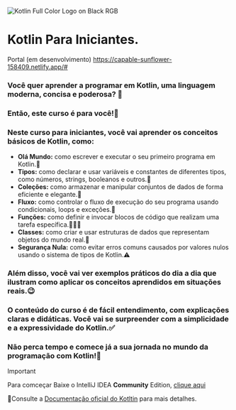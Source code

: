 
![Kotlin Full Color Logo on Black RGB](https://github.com/ramonmarqueslima/kotlin_para_iniciantes/assets/140916877/e8c51e0c-bde8-4b44-bac3-0c4ec490337b)

# Kotlin Para Iniciantes.

Portal (em desenvolvimento) https://capable-sunflower-158409.netlify.app/# 

### Você quer aprender a programar em Kotlin, uma linguagem moderna, concisa e poderosa? 🤔
### Então, este curso é para você!🎉
### Neste curso para **iniciantes**, você vai aprender os conceitos básicos de Kotlin, como:

- **Olá Mundo:** como escrever e executar o seu primeiro programa em Kotlin.🌱
- **Tipos:** como declarar e usar variáveis e constantes de diferentes tipos, como números, strings, booleanos e outros.🍕
- **Coleções:** como armazenar e manipular conjuntos de dados de forma eficiente e elegante.🚌
- **Fluxo:** como controlar o fluxo de execução do seu programa usando condicionais, loops e exceções.🚦
- **Funções:** como definir e invocar blocos de código que realizam uma tarefa específica.🏃🏻‍♀️
- **Classes:** como criar e usar estruturas de dados que representam objetos do mundo real.👟
- **Segurança Nula:** como evitar erros comuns causados por valores nulos usando o sistema de tipos de Kotlin.⚠️

### Além disso, você vai ver exemplos práticos do dia a dia que ilustram como aplicar os conceitos aprendidos em situações reais.😉
### O conteúdo do curso é de fácil entendimento, com explicações claras e didáticas. Você vai se surpreender com a simplicidade e a expressividade do Kotlin.✅
### Não perca tempo e comece já a sua jornada no mundo da programação com Kotlin!💟

>[!IMPORTANT]
> Para comceçar Baixe o IntelliJ IDEA **Community** Edition, [clique aqui](https://www.jetbrains.com/idea/download) 

📣Consulte a [Documentação oficial do Kotltin](https://kotlinlang.org/docs/kotlin-tour-basic-types.html) para mais detalhes.
